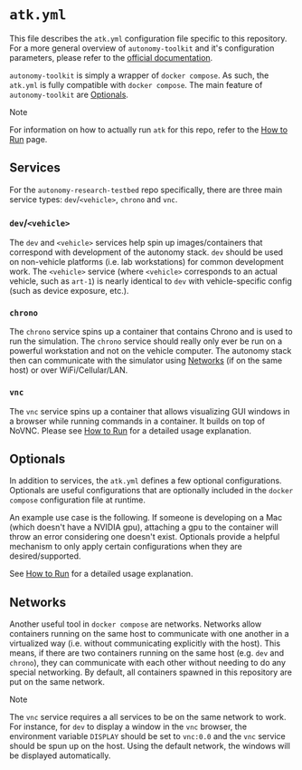 # `atk.yml`

This file describes the `atk.yml` configuration file specific to this repository. For
a more general overview of `autonomy-toolkit` and it's configuration parameters, please
refer to the [official documentation](https://projects.sbel.org/autonomy-toolkit).

`autonomy-toolkit` is simply a wrapper of `docker compose`. As such, the `atk.yml`
is fully compatible with `docker compose`. The main feature of `autonomy-toolkit`
are [Optionals](#optionals).

> [!NOTE]
> For information on how to actually run `atk` for this repo, refer to the
> [How to Run](./../usage/how_to_run.md) page.

## Services

For the `autonomy-research-testbed` repo specifically, there are three main service
types: `dev`/`<vehicle>`, `chrono` and `vnc`.

### `dev`/`<vehicle>`

The `dev` and `<vehicle>` services help spin up images/containers that correspond with
development of the autonomy stack. `dev` should be used on non-vehicle platforms (i.e. lab workstations) for common development work. The `<vehicle>` service (where `<vehicle>` corresponds to an actual vehicle, such as `art-1`) is nearly identical to `dev` with vehicle-specific config (such as device exposure, etc.).

### `chrono`

The `chrono` service spins up a container that contains Chrono and is used to run the
simulation. The `chrono` service should really only ever be run on a powerful workstation and not on the vehicle computer. The autonomy stack then can communicate with the simulator using [Networks](#networks) (if on the same host) or over WiFi/Cellular/LAN.

### `vnc`

The `vnc` service spins up a container that allows visualizing GUI windows in a browser
while running commands in a container. It builds on top of NoVNC. Please see
[How to Run](./../usage/how_to_run.md#vnc) for a detailed usage explanation.

## Optionals

In addition to services, the `atk.yml` defines a few optional configurations. Optionals are useful configurations that are optionally included in the `docker compose` configuration file at runtime.

An example use case is the following. If someone is developing on a Mac (which doesn't have a NVIDIA gpu), attaching a gpu to the container will throw an error considering one doesn't exist. Optionals provide a helpful mechanism to only apply certain configurations when they are desired/supported.

See [How to Run](./../usage/how_to_run.md#optionals) for a detailed usage explanation.

## Networks

Another useful tool in `docker compose` are networks. Networks allow containers running on the same host to communicate with one another in a virtualized way (i.e. without communicating explicitly with the host). This means, if there are two containers running on the same host (e.g. `dev` and `chrono`), they can communicate with each other without needing to do any special networking. By default, all containers spawned in this repository are put on the same network.

> [!NOTE]
> The `vnc` service requires a all services to be on the same network to work. For instance, for `dev` to display a window in the `vnc` browser, the environment variable `DISPLAY` should be set to `vnc:0.0` and the `vnc` service should be spun up on the host. Using the default network, the windows will be displayed automatically.
